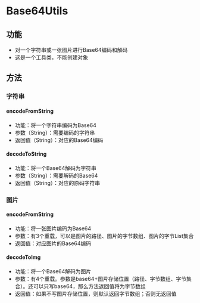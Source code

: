 # Base64Utils
## 功能
- 对一个字符串或一张图片进行Base64编码和解码
- 这是一个工具类，不能创建对象
## 方法
### 字符串
#### encodeFromString
- 功能：将一个字符串编码为Base64
- 参数（String）：需要编码的字符串
- 返回值（String）：对应的Base64编码
#### decodeToString
- 功能：将一个Base64解码为字符串
- 参数（String）：需要解码的Base64
- 返回值（String）：对应的原码字符串
### 图片
#### encodeFromString
- 功能：将一张图片编码为Base64
- 参数：有3个重载，可以是图片的路径、图片的字节数组、图片的字节List集合
- 返回值：对应图片的Base64编码
#### decodeToImg
- 功能：将一个Base64解码为图片
- 参数：有4个重载。参数是base64+图片存储位置（路径、字节数组、字节集合）。还可以只写base64，那么方法返回值将为字节数组
- 返回值：如果不写图片存储位置，则默认返回字节数组；否则无返回值